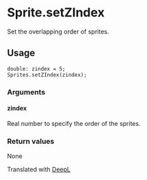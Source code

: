 # Sprite.setZIndex

Set the overlapping order of sprites.

## Usage

```
double: zindex = 5;
Sprites.setZIndex(zindex);
```

### Arguments

#### zindex

Real number to specify the order of the sprites.

### Return values

None

Translated with [DeepL](https://www.deepl.com/translator)